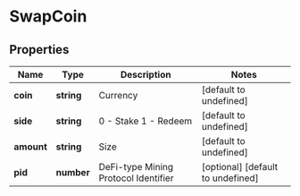 # SwapCoin

## Properties

Name | Type | Description | Notes
------------ | ------------- | ------------- | -------------
**coin** | **string** | Currency | [default to undefined]
**side** | **string** | 0 - Stake 1 - Redeem | [default to undefined]
**amount** | **string** | Size | [default to undefined]
**pid** | **number** | DeFi-type Mining Protocol Identifier | [optional] [default to undefined]

